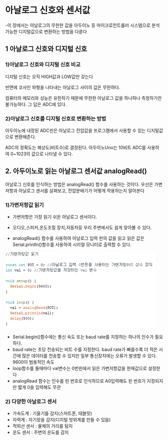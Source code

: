 # **아날로그 신호와 센서값**

-이 장에서는 아날로그의 무한한 값을 아두이노 등 마이크로컨트롤러 시스템으로 분석 가능한 디지털값으로 변환하는 방법을 다룬다

## 1 아날로그 신호와 디지털 신호

### 1)아날로그 신호와 디지털 신호 비교

디지털 신호는 오직 HIGH값과 LOW값만 갖는다

반면에 코사인 파형을 나타내는 아날로그 사이의 값은 무한하다.

컴퓨터의 메모리와 성능은 유한하기 때문에 무한한 아날로그 값을 하나하나 측정하기란 불가능하다. 그 답은 ADC에 있다.

### 2)아날로그 신호를 디지털 신호로 변환하는 방법

아두이노에 내장된 ADC핀은 아날로그 전압값을 프로그램에서 사용할 수 있는 디지털값으로 변환해준다.

ADC의 정확도는 해상도(비트수)로 결정된다. 아두이노Uno는 10비트 ADC를 사용하여 0~1023의 값으로 나타낼 수 있다.



## 2. 아두이노로 읽는 아날로그 센서값 analogRead()

아날로그 신호를 인식하는 방법은 analogRead() 함수를 사용하는 것이다. 우선은 가변저항과 아날로그 센서를 살펴보고, 전압분배기가 어떻게 작용하는지 알아본다



### 1)가변저항값 읽기

- 가변저항은 가장 읽기 쉬운 아날로그 센서이다. 
- 오디오,스피커,온도조절 장치,자동차등 우리 주변에서도 쉽게 찾아볼 수 있다.

- analogRead() 함수를 사용하여 아날로그 입력 핀의 값을 읽고 읽은 값은 Serial.println()함수를 사용하여 시리얼 모니터로 출력할 수 있다.

![image-20210105230902705](arduino_ch3.assets/image-20210105230902705.png)

- Serial.begin()함수에는 통신 속도 또는 baud rate를 지정하는 하나의 인수가 필요하다.
- baud rate는 초당 전송되는 비트 수를 지정한다. baud rate가 빠를수록 더 적은 시간에 많은 데이터를 전송할 수 있지만 일부 통신장치에는 오류가 발생할 수 있다. 9600이 범용적인 속도
- loop함수를 돌때마다 val변수는 0번핀에서 읽은 가변저항값을 현재값으로 설정한다
- analogRead 함수는 인수를 핀 번호로 인식하므로 A0입력해도 핀 번호가 지정되지만 짧게 0을 입력해도 무관



### 2) 다양한 아날로그 센서

- 가속도계 : 기울기를 감지(스마트폰, 태블릿)
- 자력계 : 자기장을 감지(디지털 방위계를 만들 수 있음)
- 적외선 센서 : 물체의 거리를 탐지
- 온도 센서 : 주변의 온도를 감지

